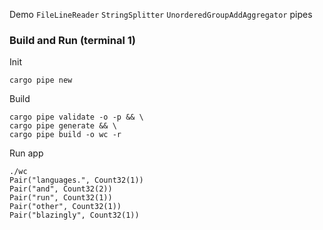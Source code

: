 Demo `FileLineReader` `StringSplitter` `UnorderedGroupAddAggregator` pipes
### Build and Run (terminal 1)
Init
```
cargo pipe new
```
Build
```
cargo pipe validate -o -p && \
cargo pipe generate && \
cargo pipe build -o wc -r
```
Run app
```
./wc
Pair("languages.", Count32(1))
Pair("and", Count32(2))
Pair("run", Count32(1))
Pair("other", Count32(1))
Pair("blazingly", Count32(1))
```